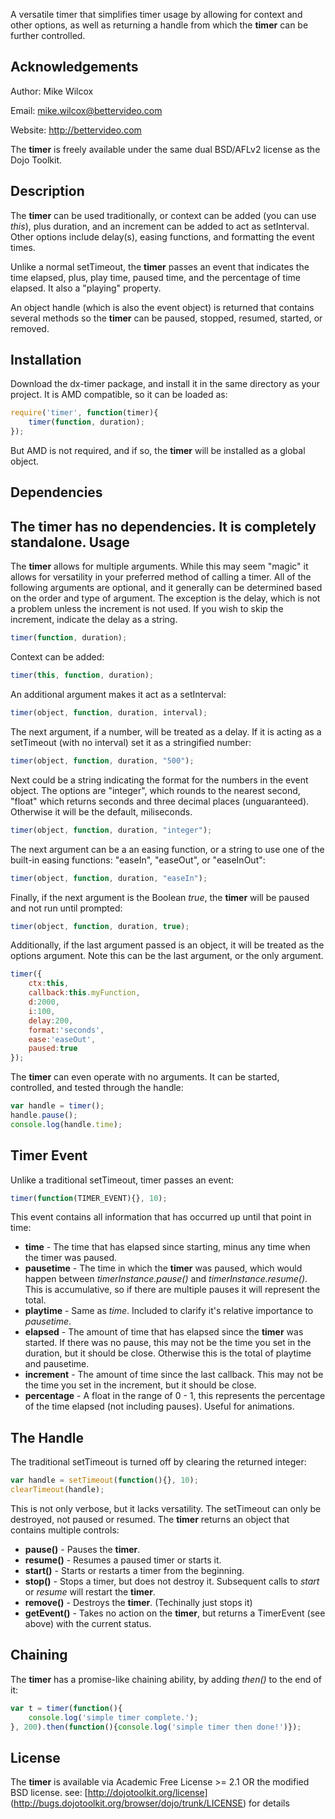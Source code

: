A versatile timer that simplifies timer usage by allowing for context and other options, as well as returning a handle from which the **timer** can be further controlled.

Acknowledgements
----------------

Author: Mike Wilcox

Email: mike.wilcox@bettervideo.com

Website: http://bettervideo.com

The **timer** is freely available under the same dual BSD/AFLv2 license as the Dojo Toolkit.

Description
-----------

The **timer** can be used traditionally, or context can be added (you can use *this*),
plus duration, and an increment can be added to act as setInterval. Other options
include delay(s), easing functions, and formatting the event times.

Unlike a normal setTimeout, the **timer** passes an event that indicates the time
elapsed, plus, play time, paused time, and the percentage of time elapsed. It
also a "playing" property.

An object handle (which is also the event object) is returned that contains
several methods so the **timer** can be paused, stopped, resumed, started, or removed.

Installation
------------

Download the dx-timer package, and install it in the same directory as your
project. It is AMD compatible, so it can be loaded as:

```javascript
require('timer', function(timer){
	timer(function, duration);
});
```
But AMD is not required, and if so, the **timer** will be installed as a global object.

Dependencies
------------

The **timer** has no dependencies. It is completely standalone.
Usage
-----

The **timer** allows for multiple arguments. While this may seem "magic" it allows
for versatility in your preferred method of calling a timer. All of the following
arguments are optional, and it generally can be determined based on the order and
type of argument. The exception is the delay, which is not a problem unless the
increment is not used. If you wish to skip the increment, indicate the delay as
a string.

```javascript
timer(function, duration);
```

Context can be added:

```javascript
timer(this, function, duration);
```

An additional argument makes it act as a setInterval:

```javascript
timer(object, function, duration, interval);
```

The next argument, if a number, will be treated as a delay. If it is acting
as a setTimeout (with no interval) set it as a stringified number:

```javascript
timer(object, function, duration, "500");
```

Next could be a string indicating the format for the numbers in the event object.
The options are "integer", which rounds to the nearest second, "float" which
returns seconds and three decimal places (unguaranteed). Otherwise it will be
the default, miliseconds.

```javascript
timer(object, function, duration, "integer");
```

The next argument can be a an easing function, or a string to use one of the
built-in easing functions: "easeIn", "easeOut", or "easeInOut":

```javascript
timer(object, function, duration, "easeIn");
```

Finally, if the next argument is the Boolean *true*, the **timer** will be paused and
not run until prompted:

```javascript
timer(object, function, duration, true);
```

Additionally, if the last argument passed is an object, it will be treated as the
options argument. Note this can be the last argument, or the only argument.

```javascript
timer({
	ctx:this,
	callback:this.myFunction,
	d:2000,
	i:100,
	delay:200,
	format:'seconds',
	ease:'easeOut',
	paused:true
});
```

The **timer** can even operate with no arguments. It can be started,
controlled, and tested through the handle:

```javascript
var handle = timer();
handle.pause();
console.log(handle.time);
```


Timer Event
-----------

Unlike a traditional setTimeout, timer passes an event:

```javascript
timer(function(TIMER_EVENT){}, 10);
```

This event contains all information that has occurred up until that point in time:

* **time** - The time that has elapsed since starting, minus any time when the
timer was paused.
* **pausetime** - The time in which the **timer** was paused, which would happen
between _timerInstance.pause()_ and _timerInstance.resume()_. This is
accumulative, so if there are multiple pauses it will represent the total.
* **playtime** - Same as _time_. Included to clarify it's relative importance to
_pausetime_.
* **elapsed** - The amount of time that has elapsed since the **timer** was started.
If there was no pause, this may not be the time you set in the duration, but it
should be close. Otherwise this is the total of playtime and pausetime.
* **increment** - The amount of time since the last callback.  This may not be
the time you set in the increment, but it should be close.
* **percentage** - A float in the range of 0 - 1, this represents the percentage
of the time elapsed (not including pauses). Useful for animations.

The Handle
----------

The traditional setTimeout is turned off by clearing the returned integer:

```javascript
var handle = setTimeout(function(){}, 10);
clearTimeout(handle);
```

This is not only verbose, but it lacks versatility. The setTimeout can only be
destroyed, not paused or resumed. The **timer** returns an object that contains
multiple controls:

* **pause()** - Pauses the **timer**.
* **resume()** - Resumes a paused timer or starts it.
* **start()** - Starts or restarts a timer from the beginning.
* **stop()** - Stops a timer, but does not destroy it. Subsequent calls to
_start_ or _resume_ will restart the **timer**.
* **remove()** - Destroys the **timer**. (Techinally just stops it)
* **getEvent()** - Takes no action on the **timer**, but returns a TimerEvent (see
above) with the current status.

Chaining
--------

The **timer** has a promise-like chaining ability, by adding *then()* to the end of
it:

```javascript
var t = timer(function(){
	console.log('simple timer complete.');
}, 200).then(function(){console.log('simple timer then done!')});
```

License
-------

The **timer** is available via Academic Free License >= 2.1 OR the
modified BSD license. see: [http://dojotoolkit.org/license]
(http://bugs.dojotoolkit.org/browser/dojo/trunk/LICENSE) for details
